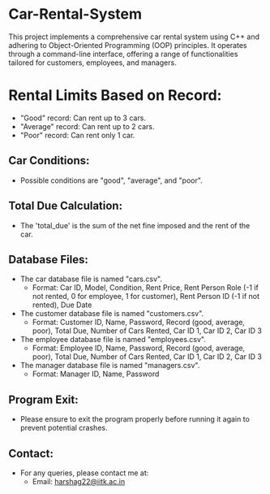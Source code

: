 # Car-Rental-System
This project implements a comprehensive car rental system using C++ and adhering to Object-Oriented Programming (OOP) principles. It operates through a command-line interface, offering a range of functionalities tailored for customers, employees, and managers.

# Rental Limits Based on Record:
- "Good" record: Can rent up to 3 cars.
- "Average" record: Can rent up to 2 cars.
- "Poor" record: Can rent only 1 car.

## Car Conditions:
- Possible conditions are "good", "average", and "poor".

## Total Due Calculation:
- The 'total_due' is the sum of the net fine imposed and the rent of the car.

## Database Files:
- The car database file is named "cars.csv".
  - Format: Car ID, Model, Condition, Rent Price, Rent Person Role (-1 if not rented, 0 for employee, 1 for customer), Rent Person ID (-1 if not rented), Due Date
- The customer database file is named "customers.csv".
  - Format: Customer ID, Name, Password, Record (good, average, poor), Total Due, Number of Cars Rented, Car ID 1, Car ID 2, Car ID 3
- The employee database file is named "employees.csv".
  - Format: Employee ID, Name, Password, Record (good, average, poor), Total Due, Number of Cars Rented, Car ID 1, Car ID 2, Car ID 3
- The manager database file is named "managers.csv".
  - Format: Manager ID, Name, Password

## Program Exit:
- Please ensure to exit the program properly before running it again to prevent potential crashes.

## Contact:
- For any queries, please contact me at: 
  - Email: harshag22@iitk.ac.in
